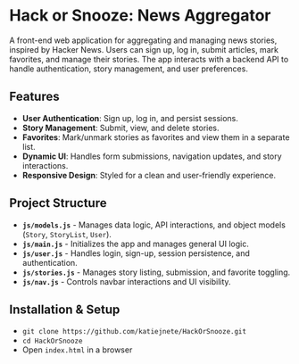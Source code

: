 # Hack or Snooze: News Aggregator

A front-end web application for aggregating and managing news stories, inspired by Hacker News. Users can sign up, log in, submit articles, mark favorites, and manage their stories. The app interacts with a backend API to handle authentication, story management, and user preferences.

## Features

- **User Authentication**: Sign up, log in, and persist sessions.
- **Story Management**: Submit, view, and delete stories.
- **Favorites**: Mark/unmark stories as favorites and view them in a separate list.
- **Dynamic UI**: Handles form submissions, navigation updates, and story interactions.
- **Responsive Design**: Styled for a clean and user-friendly experience.

## Project Structure

- **`js/models.js`** - Manages data logic, API interactions, and object models (`Story`, `StoryList`, `User`).
- **`js/main.js`** - Initializes the app and manages general UI logic.
- **`js/user.js`** - Handles login, sign-up, session persistence, and authentication.
- **`js/stories.js`** - Manages story listing, submission, and favorite toggling.
- **`js/nav.js`** - Controls navbar interactions and UI visibility.

## Installation & Setup
- `git clone https://github.com/katiejnete/HackOrSnooze.git`  
- `cd HackOrSnooze`  
- Open `index.html` in a browser  
